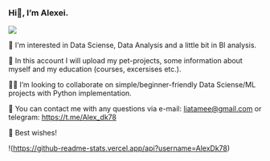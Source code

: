 ### Hi👋, I’m Alexei.
<img src="{[BadgeURLHere](https://img.shields.io/badge/Gmail-D14836?style=for-the-badge&logo=gmail&logoColor=white)}" />

👀  I'm interested in Data Sciense, Data Analysis and a little bit in BI analysis.

💪  In this account I will upload my pet-projects, some information about myself and my education (courses, excersises etc.).

🙋‍♂️  I’m looking to collaborate on simple/beginner-friendly Data Sciense/ML projects with Python implementation.

💬  You can contact me with any questions via e-mail: liatamee@gmail.com or telegram: https://t.me/Alex_dk78

🤝  Best wishes!

!(https://github-readme-stats.vercel.app/api?username=AlexDk78)
